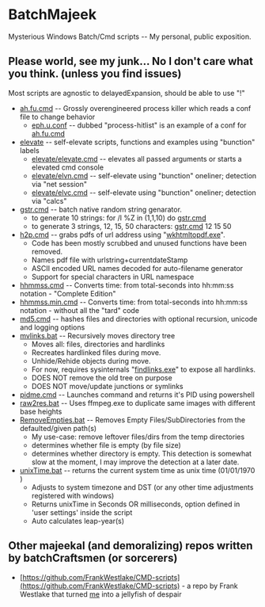 # BatchMajeek
Mysterious Windows Batch/Cmd scripts -- My personal, public exposition.

## Please world, see my junk... No I don't care what you think. (unless you find issues)
Most scripts are agnostic to delayedExpansion, should be able to use "!"
- [ah.fu.cmd](./ah.fu.cmd ) -- Grossly overengineered process killer which reads a conf file to change behavior
  - [eph.u.conf](./eph.u.conf ) -- dubbed "process-hitlist" is an example of a conf for [ah.fu.cmd](./ah.fu.cmd )
- [elevate](./elevate/) -- self-elevate scripts, functions and examples using "bunction" labels
  - [elevate/elevate.cmd](./elevate/elevate.cmd ) -- elevates all passed arguments or starts a elevated cmd console
  - [elevate/elvn.cmd](./elevate/elvn.cmd ) -- self-elevate using "bunction" oneliner; detection via "net session"
  - [elevate/elvc.cmd](./elevate/elvc.cmd ) -- self-elevate using "bunction" oneliner; detection via "calcs"
- [gstr.cmd](./gstr.cmd ) -- batch native random string genarator.
  - to generate 10 strings: for /l %Z in (1,1,10) do [gstr.cmd](./gstr.cmd )
  - to generate 3 strings, 12, 15, 50 characters: [gstr.cmd](./gstr.cmd ) 12 15 50 
- [h2p.cmd](./h2p.cmd ) -- grabs pdfs of url address using "[wkhtmltopdf.exe](https://wkhtmltopdf.org/downloads.html)".  
  - Code has been mostly scrubbed and unused functions have been removed.
  - Names pdf file with urlstring+currentdateStamp
  - ASCII encoded URL names decoded for auto-filename generator
  - Support for special characters in URL namespace
- [hhmmss.cmd](./hhmmss.cmd ) -- Converts time: from total-seconds into hh:mm:ss notation - "Complete Edition"
- [hhmmss.min.cmd](./hhmmss.min.cmd ) -- Converts time: from total-seconds into hh:mm:ss notation - without all the "tard" code
- [md5.cmd](./md5.cmd ) -- hashes files and directories with optional recursion, unicode and logging options
- [mvlinks.bat](./mvlinks.bat ) -- Recursively moves directory tree
  - Moves all: files, directories and hardlinks
  - Recreates hardlinked files during move.
  - Unhide/Rehide objects during move.
  - For now, requires sysinternals "[findlinks.exe](https://docs.microsoft.com/en-us/sysinternals/downloads/findlinks )" to expose all hardlinks.
  - DOES NOT remove the old tree on purpose
  - DOES NOT move/update junctions or symlinks
- [pidme.cmd](./pidme.cmd ) -- Launches command and returns it's PID using powershell
- [raw2res.bat](./raw2res.bat ) -- Uses ffmpeg.exe to duplicate same images with different base heights
- [RemoveEmpties.bat](./RemoveEmpties.bat ) -- Removes Empty Files/SubDirectories from the defaulted/given path(s)
  - My use-case: remove leftover files/dirs from the temp directories
  - determines whether file is empty (by file size)
  - determines whether directory is empty.  This detection is somewhat slow at the moment, I may improve the detection at a later date.
- [unixTime.bat](./unixTime.bat ) -- returns the current system time as unix time (01/01/1970 )
  - Adjusts to system timezone and DST (or any other time adjustments registered with windows)
  - Returns unixTime in Seconds OR milliseconds, option defined in 'user settings' inside the script
  - Auto calculates leap-year(s)

## Other majeekal (and demoralizing) repos written by batchCraftsmen (or sorcerers)
- [https://github.com/FrankWestlake/CMD-scripts](https://github.com/FrankWestlake/CMD-scripts) - a repo by Frank Westlake that turned [me](https://github.com/1ijack) into a jellyfish of despair
